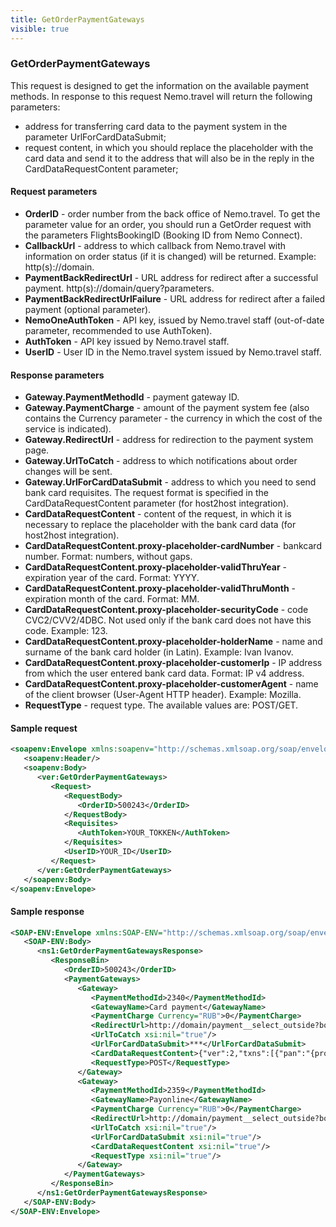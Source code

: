 ```yaml
---
title: GetOrderPaymentGateways
visible: true
---
```


### GetOrderPaymentGateways

This request is designed to get the information on the available payment methods.
In response to this request Nemo.travel will return the following parameters:
* address for transferring card data to the payment system in the parameter UrlForCardDataSubmit; 
* request content, in which you should replace the placeholder with the card data and send it to the address that will also be in the reply in the CardDataRequestContent parameter;

#### Request  parameters
* **OrderID** - order number from the back office of Nemo.travel. To get the parameter value for an order, you should run a GetOrder request with the parameters FlightsBookingID (Booking ID from Nemo Connect).
* **CallbackUrl** - address to which callback from Nemo.travel with information on order status (if it is changed) will be returned. Example: http(s)://domain.
* **PaymentBackRedirectUrl** - URL address for redirect after a successful payment. http(s)://domain/query?parameters.
* **PaymentBackRedirectUrlFailure** - URL address for redirect after a failed payment (optional parameter).
* **NemoOneAuthToken** - API key, issued by Nemo.travel staff (out-of-date parameter, recommended to use AuthToken).
* **AuthToken** -  API key issued by Nemo.travel staff.
* **UserID** - User ID in the Nemo.travel system issued by Nemo.travel staff.

#### Response parameters
* **Gateway.PaymentMethodId** - payment gateway ID.
* **Gateway.PaymentCharge** - amount of the payment system fee (also contains the Currency parameter  - the currency in which the cost of the service is indicated).
* **Gateway.RedirectUrl** - address for redirection to the payment system page.
* **Gateway.UrlToCatch** - address to which notifications about order changes will be sent.
* **Gateway.UrlForCardDataSubmit** - address to which you need to send bank card requisites. The request format is specified in the CardDataRequestContent parameter (for host2host integration).
* **CardDataRequestContent** - content of the request, in which it is necessary to replace the placeholder with the bank card data (for host2host integration).
* **CardDataRequestContent.proxy-placeholder-cardNumber** - bankcard number. Format: numbers, without gaps.
* **CardDataRequestContent.proxy-placeholder-validThruYear** - expiration year of the card. Format: YYYY.
* **CardDataRequestContent.proxy-placeholder-validThruMonth** - expiration month of the card. Format: MM.
* **CardDataRequestContent.proxy-placeholder-securityCode** - code CVC2/CVV2/4DBC. Not used only if the bank card does not have this code. Example: 123.
* **CardDataRequestContent.proxy-placeholder-holderName** - name and surname of the bank card holder (in Latin). Example: Ivan Ivanov.
* **CardDataRequestContent.proxy-placeholder-customerIp** - IP address from which the user entered bank card data. Format: IP v4 address.
* **CardDataRequestContent.proxy-placeholder-customerAgent** - name of the client browser (User-Agent HTTP header). Example: Mozilla.
* **RequestType** - request type. The available values are: POST/GET.

#### Sample request
```xml
<soapenv:Envelope xmlns:soapenv="http://schemas.xmlsoap.org/soap/envelope/" xmlns:ver="***">
   <soapenv:Header/>
   <soapenv:Body>
      <ver:GetOrderPaymentGateways>
         <Request>
            <RequestBody>
               <OrderID>500243</OrderID>
            </RequestBody>
            <Requisites>
               <AuthToken>YOUR_TOKKEN</AuthToken>
            </Requisites>
            <UserID>YOUR_ID</UserID>
         </Request>
      </ver:GetOrderPaymentGateways>
   </soapenv:Body>
</soapenv:Envelope>
```
#### Sample response
```xml
<SOAP-ENV:Envelope xmlns:SOAP-ENV="http://schemas.xmlsoap.org/soap/envelope/" xmlns:ns1="***" xmlns:xsi="***">
   <SOAP-ENV:Body>
      <ns1:GetOrderPaymentGatewaysResponse>
         <ResponseBin>
            <OrderID>500243</OrderID>
            <PaymentGateways>
               <Gateway>
                  <PaymentMethodId>2340</PaymentMethodId>
                  <GatewayName>Card payment</GatewayName>
                  <PaymentCharge Currency="RUB">0</PaymentCharge>
                  <RedirectUrl>http://domain/payment__select_outside?booking_id=509576&amp;one_time_booking_code=***&amp;method=2340</RedirectUrl>
                  <UrlToCatch xsi:nil="true"/>
                  <UrlForCardDataSubmit>***</UrlForCardDataSubmit>
                  <CardDataRequestContent>{"ver":2,"txns":[{"pan":"{proxy-placeholder-cardNumber}","exp":"{proxy-placeholder-validThruYear}{proxy-placeholder-validThruMonth}","cvv":"{proxy-placeholder-securityCode}","amt":***,"cy":"RUB","holder":"{proxy-placeholder-holderName}","phone":"+XXXXXXXXXXX","email":"XXX@XXX.XX"}],"device":{"ip":"{proxy-placeholder-customerIp}","agent":"{proxy-placeholder-customerAgent}"}}</CardDataRequestContent>
                  <RequestType>POST</RequestType>
               </Gateway>
               <Gateway>
                  <PaymentMethodId>2359</PaymentMethodId>
                  <GatewayName>Payonline</GatewayName>
                  <PaymentCharge Currency="RUB">0</PaymentCharge>
                  <RedirectUrl>http://domain/payment__select_outside?booking_id=509576&amp;one_time_booking_code=***&amp;method=2359</RedirectUrl>
                  <UrlToCatch xsi:nil="true"/>
                  <UrlForCardDataSubmit xsi:nil="true"/>
                  <CardDataRequestContent xsi:nil="true"/>
                  <RequestType xsi:nil="true"/>
               </Gateway>
            </PaymentGateways>
         </ResponseBin>
      </ns1:GetOrderPaymentGatewaysResponse>
   </SOAP-ENV:Body>
</SOAP-ENV:Envelope>
```